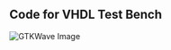 ## Code for VHDL Test Bench

![GTKWave Image](CPE-487-Repository-RhysLee/assignment2/half_adder_screenshot.png)
